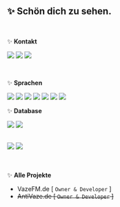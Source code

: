 <h2>✨ Schön dich zu sehen.</h2>

<br>

✨ **Kontakt**

<a href="https://github.com/Virusexe419"><img src="https://img.shields.io/badge/-Github-blue?style=for-the-badge&logo=github&logoColor=white"/></a> <a href="https://discord.com/users/838508926462722068"><img src="https://img.shields.io/badge/-discord-blue?style=for-the-badge&logo=discord&logoColor=white"/></a> <a href="https://www.instagram.com/virusexe49_/"><img src="https://img.shields.io/badge/-instagram-blue?style=for-the-badge&logo=instagram&logoColor=white"/></a>

<br />

✨ **Sprachen**

<img src="https://img.shields.io/badge/-HTML-blue?style=for-the-badge&logo=html5&logoColor=white"/> <img src="https://img.shields.io/badge/-CSS-blue?style=for-the-badge&logo=CSS3&logoColor=white"/> <img src="https://img.shields.io/badge/-PHP-blue?style=for-the-badge&logo=PHP&logoColor=white"/> <img src="https://img.shields.io/badge/-Javascript-blue?style=for-the-badge&logo=javascript&logoColor=white"/> <img src="https://img.shields.io/badge/-Java-blue?style=for-the-badge&logo=java&logoColor=white"/>
<img src="https://img.shields.io/badge/-Flutter-purple?style=for-the-badge&logo=flutter5&logoColor=white"/> <img src="https://img.shields.io/badge/-Dart-purple?style=for-the-badge&logo=dart&logoColor=white"/>
<br />

✨ **Database**

<img src="https://img.shields.io/badge/-MongoDB-purple?style=for-the-badge&logo=mongodb&logoColor=white"/> <img src="https://img.shields.io/badge/-MariaDB-blue?style=for-the-badge&logo=MariaDB&logoColor=white"/>

<br>

<img src="https://img.shields.io/badge/-Blue = already learned-blue?style=for-the-badge"/>
<img src="https://img.shields.io/badge/-Purple = Learning-purple?style=for-the-badge"/>

<br><br>
✨ **Alle Projekte**

- VazeFM.de [ `Owner & Developer` ]
- <s>AntiVaze.de [ `Owner & Developer` ]</s>
